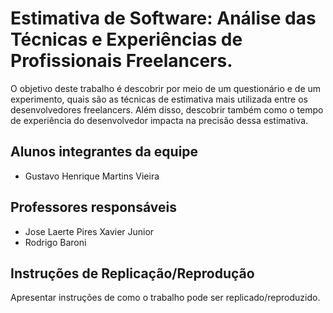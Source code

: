 # Estimativa de Software: Análise das Técnicas e Experiências de Profissionais Freelancers.

O objetivo deste trabalho é descobrir por meio de um questionário e de um experimento, quais são as técnicas de estimativa mais utilizada entre os desenvolvedores freelancers. Além disso, descobrir também como o tempo de experiência do desenvolvedor impacta na precisão dessa estimativa.

## Alunos integrantes da equipe

* Gustavo Henrique Martins Vieira

## Professores responsáveis

* Jose Laerte Pires Xavier Junior
* Rodrigo Baroni

## Instruções de Replicação/Reprodução

Apresentar instruções de como o trabalho pode ser replicado/reproduzido.
